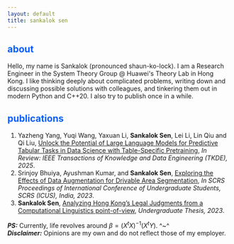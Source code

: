 ```yaml
---
layout: default
title: sankalok sen
---
```


## <span style="color:#005eff">about</span>

Hello, my name is Sankalok (pronounced shaun-ko-lock). I am a Research Engineer in the System Theory Group @ Huawei's Theory Lab in Hong Kong. I like thinking deeply about complicated problems, writing down and discussing possible solutions with colleagues, and tinkering them out in modern Python and C++20. I also try to publish once in a while. 

## <span style="color:#005eff">publications</span>

<ol>
  <li>
    Yazheng Yang, Yuqi Wang, Yaxuan Li, <b>Sankalok Sen</b>, Lei Li, Lin Qiu and Qi Liu, <a href='https://arxiv.org/pdf/2403.20208'>Unlock the Potential of Large Language Models for Predictive
Tabular Tasks in Data Science with Table-Specific Pretraining</a>, <i>In Review: IEEE Transactions of Knowledge and Data Engineering (TKDE),
2025</i>.
  </li>
  <li>
    Srinjoy Bhuiya, Ayushman Kumar, and <b>Sankalok Sen</b>, <a href='https://arxiv.org/pdf/2208.03437'>Exploring the Effects of Data Augmentation for Drivable Area Segmentation</a>, <i>In SCRS
Proceedings of International Conference of Undergraduate Students, SCRS (ICUS), India, 2023</i>.
  </li>
  <li>
    <b>Sankalok Sen</b>, <a href='https://arxiv.org/pdf/2305.02558'>Analyzing Hong Kong’s Legal Judgments from a Computational Linguistics point-of-view</a>, <i>Undergraduate Thesis, 2023</i>.
  </li>
</ol>

**_PS:_** Currently, life revolves around $\beta = (X^t X)^{-1}(X^t Y)$. ^~^ </br>
**_Disclaimer:_** Opinions are my own and do not reflect those of my employer. 

